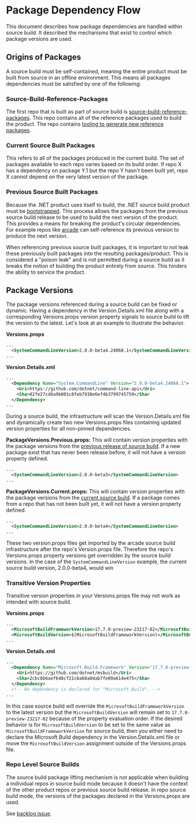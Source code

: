 # Package Dependency Flow

This document describes how package dependencies are handled within source build.
It described the mechanisms that exist to control which package versions are used.

## Origins of Packages

A source build must be self-contained, meaning the entire product must be built
from source in an offline environment. This means all packages dependencies must
be satisfied by one of the following:

### Source-Build-Reference-Packages

The first repo that is built as part of source build is
[source-build-reference-packages](https://github.com/dotnet/source-build-reference-packages).
This repo contains all of the reference packages used to build the product. The repo
contains [tooling to generate new reference packages](https://github.com/dotnet/source-build-reference-packages?tab=readme-ov-file#adding-new-packages).

### Current Source Built Packages

This refers to all of the packages produced in the current build. The set of packages
available to each repo varies based on its build order. If repo X has a dependency
on package Y.1 but the repo Y hasn't been built yet, repo X cannot depend
on the very latest version of the package.

### Previous Source Built Packages

Because the .NET product uses itself to build, the .NET source build product must be
[bootstrapped](./bootstrapping-guidelines.md). This process allows the packages from the
previous source build release to be used to build the next version of the product. This
provides a means for breaking the product's circular dependencies. For example repos like
[arcade](https://github.com/dotnet/arcade) can self-reference its previous version to
produce the next version.

When referencing previous source built packages, it is important to not leak these
previously built packages into the resulting packages/product. This is considered a
"poison leak" and is not permitted during a source build as it breaks the notion of
building the product entirely from source. This hinders the ability to service the
product.

## Package Versions

The package versions referenced during a source build can be fixed or dynamic.
Having a dependency in the Version.Details.xml file along with a corresponding 
Versions.props version property signals to source build to lift the version to the
latest. Let's look at an example to illustrate the behavior.

**Versions.props**

```xml
...
  <SystemCommandLineVersion>2.0.0-beta4.24068.1</SystemCommandLineVersion>
...
```

**Version.Details.xml**

```xml
...
  <Dependency Name="System.CommandLine" Version="2.0.0-beta4.24068.1">
    <Uri>https://github.com/dotnet/command-line-api</Uri>
    <Sha>02fe27cd6a9b001c8feb7938e6ef4b3799745759</Sha>
  </Dependency>
...
```

During a source build, the infrastructure will scan the Version.Details.xml file
and dynamically create two new Versions.props files containing updated version
properties for all non-pinned dependencies.

**PackageVersions.Previous.props:** This will contain version properties with the
package versions from the [previous release of source build](#previous-source-built-packages).
If a new package exist that has never been release before, it will not have a version
property defined.

```xml
...
  <SystemCommandLineVersion>2.0.0-beta3</SystemCommandLineVersion>
...
```

**PackageVersions.Current.props:** This will contain version properties with the
package versions from the [current source build](#current-source-built-packages).
If a package comes from a repo that has not been built yet, it will not have a version
property defined.

```xml
...
  <SystemCommandLineVersion>2.0.0-beta4</SystemCommandLineVersion>
...
```

These two version.props files get imported by the arcade source build infrastructure after
the repo's Version.props file. Therefore the repo's Versions.props property versions
get overridden by the source build versions. In the case of the `SystemCommandLineVersion`
example, the current source build version, 2.0.0-beta4, would win

### Transitive Version Properties

Transitive version properties in your Versions.props file may not work as intended with
source build.

**Versions.props**

```xml
...
  <MicrosoftBuildFrameworkVersion>17.7.0-preview-23217-02</MicrosoftBuildFrameworkPackageVersion>
  <MicrosoftBuildVersion>$(MicrosoftBuildFrameworkVersion)</MicrosoftBuildPackageVersion>
...
```

**Version.Details.xml**

```xml
...
  <Dependency Name="Microsoft.Build.Framework" Version="17.7.0-preview-23217-02">
    <Uri>https://github.com/dotnet/msbuild</Uri>
    <Sha>2cbc8b6aef648cf21c6a68a0dab7fe09a614e475</Sha>
  </Dependency>
  <!-- No dependency is declared for "Microsoft.Build". -->
...
```

In this case source build will override the `MicrosoftBuildFrameworkVersion` to the
latest version but the `MicrosoftBuildVersion` will remain set to `17.7.0-preview-23217-02`
because of the property evaluation order. If the desired behavior is for
`MicrosoftBuildVersion` to be set to the same value as `MicrosoftBuildFrameworkVersion`
for source build, then you either need to declare the Microsoft.Build dependency
in the Version.Details.xml file or move the `MicrosoftBuildVersion` assignment outside
of the Versions.props file.


### Repo Level Source Builds

The source build package lifting mechanism is not applicable when building a individual
repos in source build mode because it doesn't have the context of the other product
repos or previous source build release. In repo source build mode, the versions of the
packages declared in the Versions.props are used.

See [backlog issue](https://github.com/dotnet/source-build/issues/3562).